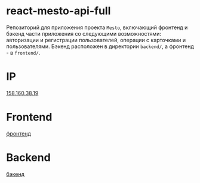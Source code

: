 # react-mesto-api-full
Репозиторий для приложения проекта `Mesto`, включающий фронтенд и бэкенд части приложения со следующими возможностями: авторизации и регистрации пользователей, операции с карточками и пользователями. Бэкенд расположен в директории `backend/`, а фронтенд - в `frontend/`. 
  
# IP 
<a href="158.160.38.19">158.160.38.19<a>

# Frontend
<a href="http://mesto-neonbones.nomoredomainsclub.ru/">фронтенд<a>

# Backend 
<a href="http://api.mesto-neonbones.nomoredomainsclub.ru/">бэкенд<a>
